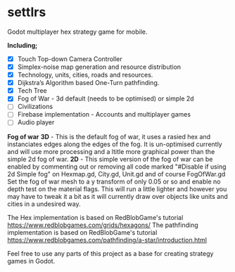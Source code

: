 # settlrs
Godot multiplayer hex strategy game for mobile.

**Including;**
- [x] Touch Top-down Camera Controller
- [x] Simplex-noise map generation and resource distribution
- [x] Technology, units, cities, roads and resources.
- [x] Dijkstra’s Algorithm based One-Turn pathfinding.
- [x] Tech Tree
- [x] Fog of War - 3d default (needs to be optimised) or simple 2d
- [ ] Civilizations
- [ ] Firebase implementation - Accounts and multiplayer games
- [ ] Audio player

**Fog of war**
**3D** - This is the default fog of war, it uses a rasied hex and instanciates edges along the edges of the fog. It is un-optimised currently and will use more processing and a ltitle more graphical power than the simple 2d fog of war.
**2D** - This simple version of the fog of war can be enabled by commenting out or removing all code marked "#Disable if using 2d Simple fog" on Hexmap.gd, City.gd, Unit.gd and of course FogOfWar.gd
Set the fog of war mesh to a y transform of only 0.05 or so and enable no depth test on the material flags.
This will run a little lighter and however you may have to tweak it a bit as it will currently draw over objects like units and cities in a undesired way. 

The Hex implementation is based on RedBlobGame's tutorial https://www.redblobgames.com/grids/hexagons/
The pathfinding implementation is based on RedBlobGame's tutorial https://www.redblobgames.com/pathfinding/a-star/introduction.html

Feel free to use any parts of this project as a base for creating strategy games in Godot.
